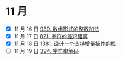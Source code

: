 # 11 月

- [x] 11 月 16 日 [989. 数组形式的整数加法](https://leetcode-cn.com/problems/add-to-array-form-of-integer/)
- [x] 11 月 17 日 [821. 字符的最短距离](https://leetcode-cn.com/problems/shortest-distance-to-a-character)
- [x] 11 月 18 日 [1381. 设计一个支持增量操作的栈](https://leetcode-cn.com/problems/design-a-stack-with-increment-operation/)
- [ ] 11 月 19 日 [394. 字符串解码](https://leetcode-cn.com/problems/decode-string/)
